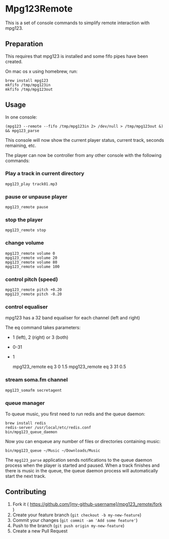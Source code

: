 # Mpg123Remote

This is a set of console commands to simplify remote interaction with mpg123.

## Preparation

This requires that mpg123 is installed and some fifo pipes have been created.

On mac os x using homebrew, run:

    brew install mpg123
    mkfifo /tmp/mpg123in
    mkfifo /tmp/mpg123out

## Usage

In one console:

    (mpg123 --remote --fifo /tmp/mpg123in 2> /dev/null > /tmp/mpg123out &) && mpg123_parse

This console will now show the current player status, current track, seconds remaining, etc.

The player can now be controller from any other console with the following commands:

### Play a track in current directory

    mpg123_play track01.mp3

### pause or unpause player

    mpg123_remote pause

### stop the player

    mpg123_remote stop

### change volume

    mpg123_remote volume 0
    mpg123_remote volume 20
    mpg123_remote volume 80
    mpg123_remote volume 100

### control pitch (speed)

    mpg123_remote pitch +0.20
    mpg123_remote pitch -0.20

### control equaliser

mpg123 has a 32 band equaliser for each channel (left and right)

The eq command takes parameters:

* <channel> 1 (left), 2 (right) or 3 (both)
* <band> 0-31
* <value> 1

    mpg123_remote eq 3 0 1.5
    mpg123_remote eq 3 31 0.5

### stream soma.fm channel

    mpg123_somafm secretagent

### queue manager

To queue music, you first need to run redis and the queue daemon:

    brew install redis
    redis-server /usr/local/etc/redis.conf
    bin/mpg123_queue_daemon

Now you can enqueue any number of files or directories containing music:

    bin/mpg123_queue ~/Music ~/Downloads/Music

The `mpg123_parse` application sends notifications to the queue daemon process when the player is started and paused.  When a track finishes and there is music in the queue, the queue daemon process will automatically start the next track.

## Contributing

1. Fork it ( https://github.com/[my-github-username]/mpg123_remote/fork )
2. Create your feature branch (`git checkout -b my-new-feature`)
3. Commit your changes (`git commit -am 'Add some feature'`)
4. Push to the branch (`git push origin my-new-feature`)
5. Create a new Pull Request
